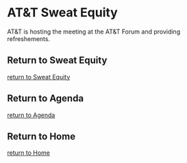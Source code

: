 # AT&T Sweat Equity

AT&T is hosting the meeting at the AT&T Forum
and providing refreshements.


## Return to Sweat Equity
[return to Sweat Equity](../../SweatEquity)

## Return to Agenda
[return to Agenda](../../Agenda)

## Return to Home
[return to Home](../../index.md)
